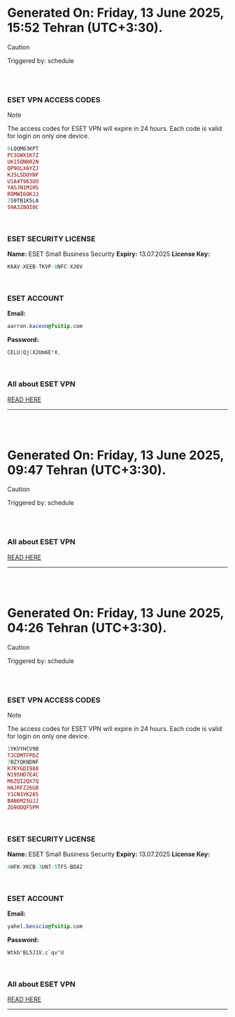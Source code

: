 # Generated On: Friday, 13 June 2025, 15:52 Tehran (UTC+3:30).

> [!CAUTION]
> Triggered by: schedule

<br><br>

### ESET VPN ACCESS CODES

> [!NOTE]
> The access codes for ESET VPN will expire in 24 hours.
> Each code is valid for login on only one device.

```ruby
6LQQM63KPT
PC3GWX1K7Z
UK15QNH02N
QP9OLX6YZJ
KJ5LSDOYNF
U1A4T963UO
YASJN1M1HS
ROMWI6OKJJ
7S9TB1K5LA
S9A3Z8OI0C
```

<br>

### ESET SECURITY LICENSE

**Name:** ESET Small Business Security
**Expiry:** 13.07.2025
**License Key:**

```POV-Ray SDL
K6AV-XEEB-TKVP-8NFC-XJ6V
```

<br>

### ESET ACCOUNT

**Email:**

```CSS
aarron.kaceon@fsitip.com
```

**Password:**

```POV-Ray SDL
CELU[Qj(X2Um6E*X,
```

<br>

### All about ESET VPN

[READ HERE](https://t.me/F_NiREvil/2113)

---

<br><br>

# Generated On: Friday, 13 June 2025, 09:47 Tehran (UTC+3:30).

> [!CAUTION]
> Triggered by: schedule

<br><br>

### All about ESET VPN

[READ HERE](https://t.me/F_NiREvil/2113)

---

<br><br>

# Generated On: Friday, 13 June 2025, 04:26 Tehran (UTC+3:30).

> [!CAUTION]
> Triggered by: schedule

<br><br>

### ESET VPN ACCESS CODES

> [!NOTE]
> The access codes for ESET VPN will expire in 24 hours.
> Each code is valid for login on only one device.

```ruby
1YKVYHCV9B
TJCDMTFPDZ
7BZYQKNDNF
K7KYGDI988
N195HD7E4C
M6ZQI2QX7Q
HAJRFZ26GB
Y1CN3YK285
BAN6M25UJJ
ZG9ODQF5PM
```

<br>

### ESET SECURITY LICENSE

**Name:** ESET Small Business Security
**Expiry:** 13.07.2025
**License Key:**

```POV-Ray SDL
4HFK-XKCB-3UN7-5TF5-BD42
```

<br>

### ESET ACCOUNT

**Email:**

```CSS
yahel.benicio@fsitip.com
```

**Password:**

```POV-Ray SDL
Wtkb^BL5J1V,c`qv^U
```

<br>

### All about ESET VPN

[READ HERE](https://t.me/F_NiREvil/2113)

---

<br><br>


